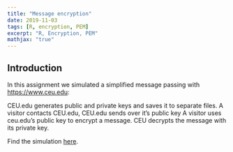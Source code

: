 ```yaml
---
title: "Message encryption"
date: 2019-11-03
tags: [R, encryption, PEM]
excerpt: "R, Encryption, PEM"
mathjax: "true"
---
```


## Introduction

In this assignment we simulated a simplified message passing with https://www.ceu.edu: 

CEU.edu generates public and private keys and saves it to separate files. A visitor contacts CEU.edu, CEU.edu sends over it’s public key 
A visitor uses ceu.edu’s public key to encrypt a message. CEU decrypts the message with its private key.

Find the simulation [here](/assets/encryption.pdf).
